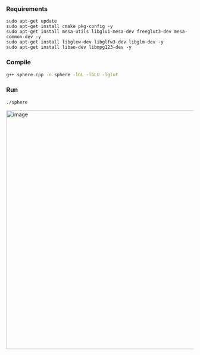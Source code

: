 
### Requirements

```
sudo apt-get update
sudo apt-get install cmake pkg-config -y
sudo apt-get install mesa-utils libglu1-mesa-dev freeglut3-dev mesa-common-dev -y
sudo apt-get install libglew-dev libglfw3-dev libglm-dev -y
sudo apt-get install libao-dev libmpg123-dev -y
```

### Compile

```sh
g++ sphere.cpp -o sphere -lGL -lGLU -lglut
```

### Run

```sh
./sphere
```

<img width="809" height="641" alt="image" src="https://github.com/user-attachments/assets/16cee2f1-9842-47bc-814f-fe6a75bc7b20" />
